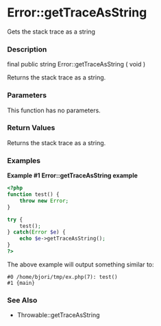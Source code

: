 Error::getTraceAsString
=======================

Gets the stack trace as a string

### Description

<span class="modifier">final</span> <span class="modifier">public</span>
<span class="type">string</span> <span
class="methodname">Error::getTraceAsString</span> ( <span
class="methodparam">void</span> )

Returns the stack trace as a string.

### Parameters

This function has no parameters.

### Return Values

Returns the stack trace as a string.

### Examples

**Example \#1 <span class="function">Error::getTraceAsString</span>
example**

``` php
<?php
function test() {
    throw new Error;
}

try {
    test();
} catch(Error $e) {
    echo $e->getTraceAsString();
}
?>
```

The above example will output something similar to:

    #0 /home/bjori/tmp/ex.php(7): test()
    #1 {main}

### See Also

-   <span class="methodname">Throwable::getTraceAsString</span>
